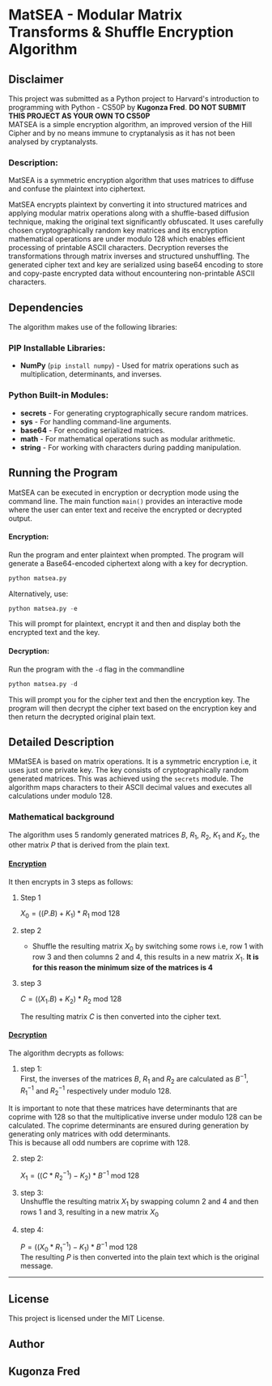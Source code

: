 # MatSEA - Modular Matrix Transforms & Shuffle Encryption Algorithm

## **Disclaimer**  
This project was submitted as a Python project to Harvard's introduction to programming with Python - CS50P by **Kugonza Fred**. **DO NOT SUBMIT THIS PROJECT AS YOUR OWN TO CS50P**  
MATSEA is a simple encryption algorithm, an improved version of the Hill Cipher and by no means immune to cryptanalysis as it has not been analysed by cryptanalysts.

### Description: 
MatSEA is a symmetric encryption algorithm that uses matrices to diffuse and confuse the plaintext into ciphertext.  

MatSEA encrypts plaintext by converting it into structured matrices and applying modular matrix operations along with a shuffle-based diffusion technique, making the original text significantly obfuscated. It uses carefully chosen cryptographically random key matrices and its encryption mathematical operations are under modulo 128 which enables efficient processing of printable ASCII characters. Decryption reverses the transformations through matrix inverses and structured unshuffling. The generated cipher text and key are serialized using base64 encoding to store and copy-paste encrypted data without encountering non-printable ASCII characters.

## Dependencies
The algorithm makes use of the following libraries:

### **PIP Installable Libraries:**
- **NumPy** (`pip install numpy`) - Used for matrix operations such as multiplication, determinants, and inverses.

### **Python Built-in Modules:**
- **secrets** - For generating cryptographically secure random matrices.
- **sys** - For handling command-line arguments.
- **base64** - For encoding serialized matrices.
- **math** - For mathematical operations such as modular arithmetic.
- **string** - For working with characters during padding manipulation.

## Running the Program
MatSEA can be executed in encryption or decryption mode using the command line. The main function `main()` provides an interactive mode where the user can enter text and receive the encrypted or decrypted output.

#### **Encryption:**
Run the program and enter plaintext when prompted. The program will generate a Base64-encoded ciphertext along with a key for decryption.
```py
python matsea.py
```
Alternatively, use:
```python
python matsea.py -e
```
This will prompt for plaintext, encrypt it and then and display both the encrypted text and the key.

#### **Decryption:**
Run the program with the `-d` flag in the commandline 
```py
python matsea.py -d
```
This will prompt you for the cipher text and then the encryption key. The program will then decrypt the cipher text based on the encryption key and then return the decrypted original plain text. 


## Detailed Description
MMatSEA is based on matrix operations. It is a symmetric encryption i.e, it uses just one private key. The key consists of cryptographically random generated matrices. This was achieved using the `secrets` module. The algorithm maps characters to their ASCII decimal values and executes all calculations under modulo 128.


### Mathematical background
The algorithm uses 5 randomly generated matrices $B$, $R_1$, $R_2$, $K_1$ and $K_2$, the other matrix $P$ that is derived from the plain text.

#### **<u>Encryption</u>**
It then encrypts in 3 steps as follows:  
1. Step 1 

    $X_0 = \Big((P.B)+ K_1\Big) * R_1 \text{ mod } 128$  

2. step 2 

    - Shuffle the resulting matrix $X_0$ by switching some rows i.e, row 1 with row 3 and then columns 2 and 4, this results in a new matrix $X_1$. **It is for this reason the minimum size of the matrices is 4** 

3. step 3

    $C = \Big((X_1.B)+ K_2\Big) * R_2 \text{ mod } 128$  

    The resulting matrix $C$ is then converted into the cipher text.  

#### **<u>Decryption</u>**
The algorithm decrypts as follows: 

1. step 1:  
First, the inverses of the matrices $B$, $R_1$ and $R_2$ are calculated as $B^{-1}$, $R_1^{-1}$ and $R_2^{-1}$  respectively under modulo 128.

It is important to note that these matrices have determinants that are coprime with 128 so that the multiplicative inverse under modulo 128 can be calculated. The coprime determinants are ensured during generation by generating only matrices with odd determinants.  
This is because all odd numbers are coprime with 128.

2. step 2:  

    $X_1 = \Big((C * R_2^{-1}) - K_2\Big) * B^{-1} \text{ mod } 128$

3. step 3:  
Unshuffle the resulting matrix $X_1$ by swapping column 2 and 4 and then rows 1 and 3, resulting in a new matrix $X_0$

4. step 4:  

    $P = \Big((X_0 * R_1^{-1}) - K_1 \Big) * B^{-1} \text{ mod } 128$  
    The resulting $P$ is then converted into the plain text which is the original message.

---
## License
This project is licensed under the MIT License.

## Author  

**Kugonza Fred**
---


